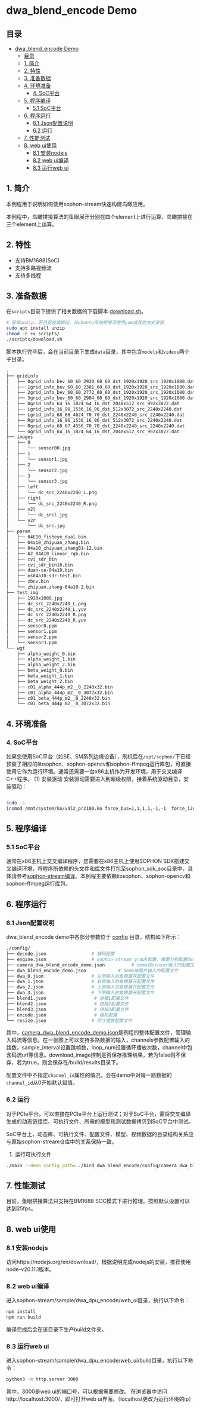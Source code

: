 # dwa_blend_encode Demo

## 目录
- [dwa\_blend\_encode Demo](#dwa_blend_encode-demo)
  - [目录](#目录)
  - [1. 简介](#1-简介)
  - [2. 特性](#2-特性)
  - [3. 准备数据](#3-准备数据)
  - [4. 环境准备](#4-环境准备)
    - [4. SoC平台](#4-soc平台)
  - [5. 程序编译](#5-程序编译)
    - [5.1 SoC平台](#51-soc平台)
  - [6. 程序运行](#6-程序运行)
    - [6.1 Json配置说明](#61-json配置说明)
    - [6.2 运行](#62-运行)
  - [7. 性能测试](#7-性能测试)
  - [8. web ui使用](#8-web-ui使用)
    - [8.1 安装nodejs](#81-安装nodejs)
    - [8.2 web ui编译](#82-web-ui编译)
    - [8.3 运行web ui](#83-运行web-ui)

## 1. 简介

本例程用于说明如何使用sophon-stream快速构建鸟瞰应用。

本例程中，鸟瞰拼接算法的鱼眼展开分别在四个element上进行运算，鸟瞰拼接在三个element上运算。

## 2. 特性

* 支持BM1688(SoC)
* 支持多路视频流
* 支持多线程

## 3. 准备数据

​在`scripts`目录下提供了相关数据的下载脚本 [download.sh](./scripts/download.sh)。

```bash
# 安装unzip，若已安装请跳过，非ubuntu系统视情况使用yum或其他方式安装
sudo apt install unzip
chmod -R +x scripts/
./scripts/download.sh
```

脚本执行完毕后，会在当前目录下生成`data`目录，其中包含`models`和`videos`两个子目录。
```bash
.
├── gridinfo
│   ├── 0grid_info_bev_60_60_2920_60_60_dst_1920x1920_src_1920x1080.dat
│   ├── 1grid_info_bev_60_60_2381_60_60_dst_1920x1920_src_1920x1080.dat
│   ├── 2grid_info_bev_60_60_2772_60_60_dst_1920x1920_src_1920x1080.dat
│   ├── 3grid_info_bev_60_60_2904_60_60_dst_1920x1920_src_1920x1080.dat
│   ├── Dgrid_info_64_16_1024_64_16_dst_2048x512_src_992x3072.dat
│   ├── Lgrid_info_16_96_1536_16_96_dst_512x3072_src_2240x2240.dat
│   ├── Lgrid_info_68_68_4624_70_70_dst_2240x2240_src_2240x2240.dat
│   ├── Rgrid_info_16_96_1536_16_96_dst_512x3072_src_2240x2240.dat
│   ├── Rgrid_info_68_67_4556_70_70_dst_2240x2240_src_2240x2240.dat
│   └── Ugrid_info_64_16_1024_64_16_dst_2048x512_src_992x3072.dat
├── images
│   ├── 0
│   │   └── sensor00.jpg
│   ├── 1
│   │   └── sensor1.jpg
│   ├── 2
│   │   └── sensor2.jpg
│   ├── 3
│   │   └── sensor3.jpg
│   ├── left
│   │   └── dc_src_2240x2240_L.png
│   ├── right
│   │   └── dc_src_2240x2240_R.png
│   ├── v2l
│   │   └── dc_srcl.jpg
│   └── v2r
│       └── dc_src.jpg
├── param
│   ├── 04E10_fisheye_dual.bin
│   ├── 04a10_zhiyuan_zhang.bin
│   ├── 04a10_zhiyuan_zhang01-12.bin
│   ├── A2_04A10_linear_rgb.bin
│   ├── cvi_sdr_bin
│   ├── cvi_sdr_bin16.bin
│   ├── duan-ce-04a10.bin
│   ├── os04a10-sdr-test.bin
│   ├── zbcv.bin
│   └── zhiyuan.zhang-04a10-2.bin
├── test_img
│   ├── 1920x1080.jpg
│   ├── dc_src_2240x2240_L.png
│   ├── dc_src_2240x2240_L.yuv
│   ├── dc_src_2240x2240_R.png
│   ├── dc_src_2240x2240_R.yuv
│   ├── sensor0.ppm
│   ├── sensor1.ppm
│   ├── sensor2.ppm
│   └── sensor3.ppm
└── wgt
    ├── alpha_weight_0.bin
    ├── alpha_weight_1.bin
    ├── alpha_weight_2.bin
    ├── beta_weight_0.bin
    ├── beta_weight_1.bin
    ├── beta_weight_2.bin
    ├── c01_alpha_444p_m2__0_2240x32.bin
    ├── c01_alpha_444p_m2__0_3072x32.bin
    ├── c01_beta_444p_m2__0_2240x32.bin
    └── c01_beta_444p_m2__0_3072x32.bin
```

## 4. 环境准备

### 4. SoC平台

如果您使用SoC平台（如SE、SM系列边缘设备），刷机后在`/opt/sophon/`下已经预装了相应的libsophon、sophon-opencv和sophon-ffmpeg运行库包，可直接使用它作为运行环境。通常还需要一台x86主机作为开发环境，用于交叉编译C++程序。
(1) 安装驱动
安装驱动需要进入到超级权限，接着系统驱动目录，安装驱动：

```bash

sudo -s
insmod /mnt/system/ko/v4l2_pr2100.ko force_bus=1,1,1,1,-1,-1  force_i2caddr=0x5F,0x5F,0x5C,0x5C,0x5F,0x5F force_slave=0,0,1,1,0,0
```

## 5. 程序编译

### 5.1 SoC平台
通常在x86主机上交叉编译程序，您需要在x86主机上使用SOPHON SDK搭建交叉编译环境，将程序所依赖的头文件和库文件打包至sophon_sdk_soc目录中，具体请参考[sophon-stream编译](../../docs/HowToMake.md)。本例程主要依赖libsophon、sophon-opencv和sophon-ffmpeg运行库包。

## 6. 程序运行

### 6.1 Json配置说明

dwa_blend_encode demo中各部分参数位于 [config](./config/) 目录，结构如下所示：

```bash
./config/
├── decode.json                 # 解码配置
├── engine.json                 # sophon-stream graph配置，需要分别配置dwa、blend、resize、encode等文件
├── camera_dwa_blend_encode_demo.json          # demo按sensor输入的配置文件
├── dwa_blend_encode_demo.json            # demo按图片输入的配置文件
├── dwa_0.json                  # 左侧输入的鱼眼展开配置文件
├── dwa_1.json                  # 右侧输入的鱼眼展开配置文件
├── dwa_2.json                  # 上侧输入的鱼眼展开配置文件
├── dwa_3.json                  # 下侧输入的鱼眼展开配置文件
├── blend1.json                  # 拼接1配置文件
├── blend2.json                  # 拼接2配置文件
├── blend3.json                  # 拼接3配置文件
├── encode.json                  # 编码配置
└── resize.json                 # 尺寸缩放配置文件
```

其中，[camera_dwa_blend_encode_demo.json](./config/camera_dwa_blend_encode_demo.json)是例程的整体配置文件，管理输入码流等信息。在一张图上可以支持多路数据的输入，channels参数配置输入的路数，sample_interval设置跳帧数，loop_num设置循环播放次数，channel中包含码流url等信息。download_image控制是否保存推理结果，若为false则不保存，若为true，则会保存在/build/results目录下。

配置文件中不指定`channel_id`属性的情况，会在demo中对每一路数据的`channel_id`从0开始默认赋值。


### 6.2 运行

对于PCIe平台，可以直接在PCIe平台上运行测试；对于SoC平台，需将交叉编译生成的动态链接库、可执行文件、所需的模型和测试数据拷贝到SoC平台中测试。

SoC平台上，动态库、可执行文件、配置文件、模型、视频数据的目录结构关系应与原始sophon-stream仓库中的关系保持一致。


1. 运行可执行文件
```bash
./main --demo_config_path=../bird_dwa_blend_encode/config/camera_dwa_blend_encode_demo.json
```

## 7. 性能测试

目前，鱼眼拼接算法只支持在BM1688 SOC模式下进行推理。按照默认设置可以达到25fps。

## 8. web ui使用
### 8.1 安装nodejs
访问https://nodejs.org/en/download/，根据说明完成nodejs的安装，推荐使用node-v20.11.1版本。

### 8.2 web ui编译
进入sophon-stream/sample/dwa_dpu_encode/web_ui目录，执行以下命令：
```bash
npm install
npm run build
```
编译完成后会在该目录下生产build文件夹。
### 8.3 运行web ui
进入sophon-stream/sample/dwa_dpu_encode/web_ui/build目录，执行以下命令：
```bash
python3 -m http.server 3000
```
其中，3000是web ui的端口号，可以根据需要修改。
在浏览器中访问http://localhost:3000/，即可打开web ui界面。（localhost更改为运行环境的ip）


